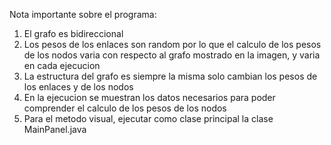 Nota importante sobre el programa:
1. El grafo es bidireccional
2. Los pesos de los enlaces son random por lo que el calculo de los pesos de los nodos varia con respecto al grafo mostrado en la imagen, y varia en cada ejecucion
3. La estructura del grafo es siempre la misma solo cambian los pesos de los enlaces y de los nodos
4. En la ejecucion se muestran los datos necesarios para poder comprender el calculo de los pesos de los nodos
5. Para el metodo visual, ejecutar como clase principal la clase MainPanel.java
